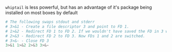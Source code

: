 `whiptail` is less powerful, but has an advantage of it's package being installed on most boxes by default

```bash
# The following swaps stdout and stderr
# 3>&1 - Create a file descriptor 3 and point to FD 1.
# 1>&2 - Redirect FD 1 to FD 2. If we wouldn't have saved the FD in 3 we would lose the target.
# 2>&3 - Redirect FD 2 to FD 3. Now FDs 1 and 2 are switched.
# 3>&- - Close FD 3
3>&1 1>&2 2>&3 3>&-
```
